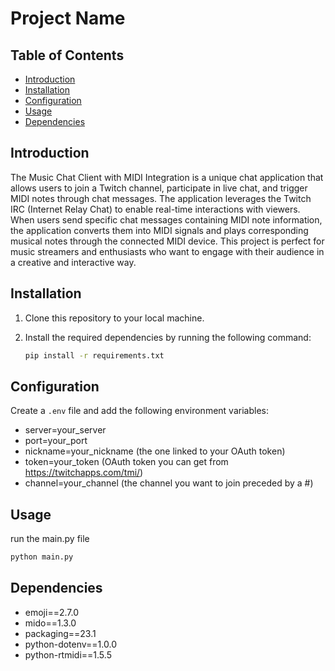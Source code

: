 # Project Name

## Table of Contents

- [Introduction](#introduction)
- [Installation](#installation)
- [Configuration](#configuration)
- [Usage](#usage)
- [Dependencies](#dependencies)

## Introduction

The Music Chat Client with MIDI Integration is a unique chat application that allows users to join a Twitch channel, participate in live chat, and trigger MIDI notes through chat messages. The application leverages the Twitch IRC (Internet Relay Chat) to enable real-time interactions with viewers. When users send specific chat messages containing MIDI note information, the application converts them into MIDI signals and plays corresponding musical notes through the connected MIDI device. This project is perfect for music streamers and enthusiasts who want to engage with their audience in a creative and interactive way.

## Installation

1. Clone this repository to your local machine.
2. Install the required dependencies by running the following command:

   ```bash
   pip install -r requirements.txt
   ```

## Configuration

Create a `.env` file and add the following environment variables:
  
- server=your_server
- port=your_port
- nickname=your_nickname (the one linked to your OAuth token)
- token=your_token (OAuth token you can get from <https://twitchapps.com/tmi/>)
- channel=your_channel (the channel you want to join preceded by a #)

## Usage

run the main.py file

```bash
python main.py
```

## Dependencies

- emoji==2.7.0
- mido==1.3.0
- packaging==23.1
- python-dotenv==1.0.0
- python-rtmidi==1.5.5
